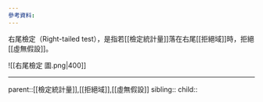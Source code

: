 ```yaml
---
參考資料:
---
```

右尾檢定（Right-tailed test），是指若[[檢定統計量]]落在右尾[[拒絕域]]時，拒絕[[虛無假設]]。


![[右尾檢定 圖.png|400]]


- - -
parent::[[檢定統計量]],[[拒絕域]],[[虛無假設]]
sibling::
child::